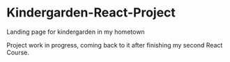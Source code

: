 # Kindergarden-React-Project
Landing page for kindergarden in my hometown

Project work in progress, coming back to it after finishing my second React Course.
